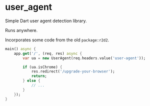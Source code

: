 # user_agent
Simple Dart user agent detection library.

Runs anywhere.

Incorporates some code from the old `package:r2d2`.

```dart
main() async {
    app.get('/', (req, res) async {
        var ua = new UserAgent(req.headers.value('user-agent'));

        if (ua.isChrome) {
            res.redirect('/upgrade-your-browser');
            return;
        } else {
            // ...
        }
    });
}
```